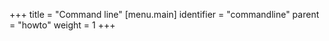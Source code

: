+++
title = "Command line"
[menu.main]
  identifier = "commandline"
  parent = "howto"
  weight = 1
+++
